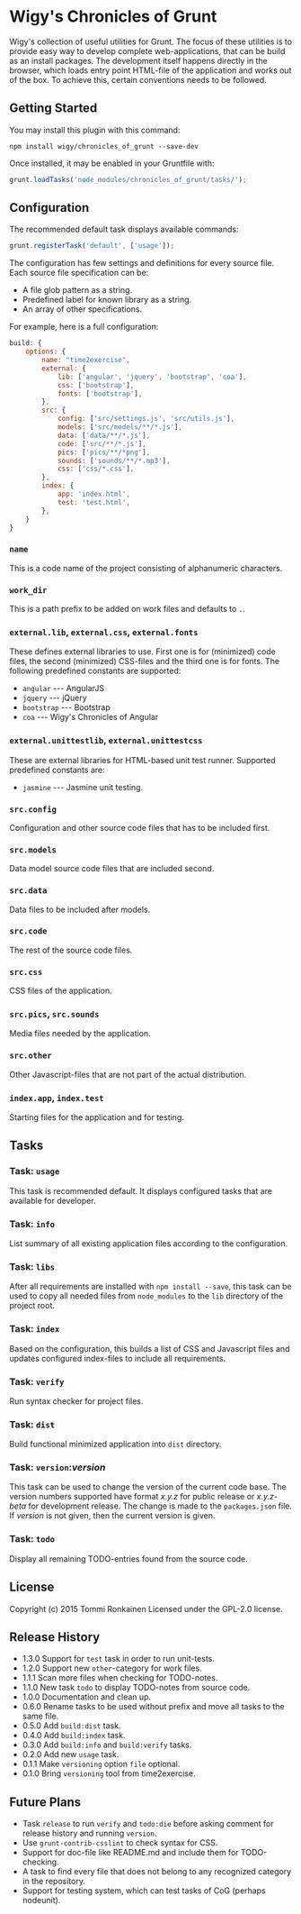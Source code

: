 # Wigy's Chronicles of Grunt

Wigy's collection of useful utilities for Grunt. The focus of these utilities
is to provide easy way to develop complete web-applications, that can be build
as an install packages. The development itself happens directly in the browser,
which loads entry point HTML-file of the application and works out of the box.
To achieve this, certain conventions needs to be followed.

## Getting Started

You may install this plugin with this command:
```shell
npm install wigy/chronicles_of_grunt --save-dev
```

Once installed, it may be enabled in your Gruntfile with:
```js
grunt.loadTasks('node_modules/chronicles_of_grunt/tasks/');
```

## Configuration

The recommended default task displays available commands:
```js
grunt.registerTask('default', ['usage']);
```

The configuration has few settings and definitions for every source file. Each
source file specification can be:

* A file glob pattern as a string.
* Predefined label for known library as a string.
* An array of other specifications.

For example, here is a full configuration:
```js
build: {
	options: {
		name: "time2exercise",
		external: {
			lib: ['angular', 'jquery', 'bootstrap', 'coa'],
			css: ['bootstrap'],
			fonts: ['bootstrap'],
		},
		src: {
			config: ['src/settings.js', 'src/utils.js'],
			models: ['src/models/**/*.js'],
			data: ['data/**/*.js'],
			code: ['src/**/*.js'],
			pics: ['pics/**/*png'],
			sounds: ['sounds/**/*.mp3'],
			css: ['css/*.css'],
		},
		index: {
			app: 'index.html',
			test: 'test.html',
		},
	}
}
```

### `name`
This is a code name of the project consisting of alphanumeric characters.

### `work_dir`
This is a path prefix to be added on work files and defaults to `.`.

### `external.lib`, `external.css`, `external.fonts`
These defines external libraries to use. First one is for (minimized) code files,
the second (minimized) CSS-files and the third one is for fonts. The following
predefined constants are supported:
* `angular` --- AngularJS
* `jquery` --- jQuery
* `bootstrap` --- Bootstrap
* `coa` --- Wigy's Chronicles of Angular

### `external.unittestlib`, `external.unittestcss`
These are external libraries for HTML-based unit test runner. Supported predefined
constants are:
* `jasmine` --- Jasmine unit testing.

### `src.config`
Configuration and other source code files that has to be included first.

### `src.models`
Data model source code files that are included second.

### `src.data`
Data files to be included after models.

### `src.code`
The rest of the source code files.

### `src.css`
CSS files of the application.

### `src.pics`, `src.sounds`
Media files needed by the application.

### `src.other`
Other Javascript-files that are not part of the actual distribution.

### `index.app`, `index.test`
Starting files for the application and for testing.

## Tasks

### Task: `usage`

This task is recommended default. It displays configured tasks that are
available for developer.

### Task: `info`

List summary of all existing application files according to the configuration.

### Task: `libs`

After all requirements are installed with `npm install --save`, this task can be used
to copy all needed files from `node_modules` to the `lib` directory of the project root.

### Task: `index`

Based on the configuration, this builds a list of CSS and Javascript files and
updates configured index-files to include all requirements.

### Task: `verify`

Run syntax checker for project files.

### Task: `dist`

Build functional minimized application into `dist` directory.

### Task: `version`:*version*

This task can be used to change the version of the current code base.
The version numbers supported have format *x.y.z* for public release or
*x.y.z-beta* for development release. The change is made to the `packages.json`
file. If *version* is not given, then the current version is given.

### Task: `todo`

Display all remaining TODO-entries found from the source code.

## License

Copyright (c) 2015 Tommi Ronkainen
Licensed under the GPL-2.0 license.

## Release History

* 1.3.0 Support for `test` task in order to run unit-tests.
* 1.2.0 Support new `other`-category for work files.
* 1.1.1 Scan more files when checking for TODO-notes.
* 1.1.0 New task `todo` to display TODO-notes from source code.
* 1.0.0 Documentation and clean up.
* 0.6.0 Rename tasks to be used without prefix and move all tasks to the same file.
* 0.5.0 Add `build:dist` task.
* 0.4.0 Add `build:index` task.
* 0.3.0 Add `build:info` and `build:verify` tasks.
* 0.2.0 Add new `usage` task.
* 0.1.1 Make `versioning` option `file` optional.
* 0.1.0 Bring `versioning` tool from time2exercise.

## Future Plans

* Task `release` to run `verify` and `todo:die` before asking comment for release history and running `version`.
* Use `grunt-contrib-csslint` to check syntax for CSS.
* Support for doc-file like README.md and include them for TODO-checking.
* A task to find every file that does not belong to any recognized category in the repository.
* Support for testing system, which can test tasks of CoG (perhaps nodeunit).